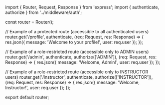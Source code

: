 import { Router, Request, Response } from 'express';
import { authenticate, authorize } from '../middleware/auth';

const router = Router();

// Example of a protected route (accessible to all authenticated users)
router.get('/profile', authenticate, (req: Request, res: Response) => {
    res.json({ message: 'Welcome to your profile!', user: req.user });
});

// Example of a role-restricted route (accessible only to ADMIN users)
router.get('/admin', authenticate, authorize(['ADMIN']), (req: Request, res: Response) => {
    res.json({ message: 'Welcome, Admin!', user: req.user });
});

// Example of a role-restricted route (accessible only to INSTRUCTOR users)
router.get('/instructor', authenticate, authorize(['INSTRUCTOR']), (req: Request, res: Response) => {
    res.json({ message: 'Welcome, Instructor!', user: req.user });
});

export default router;